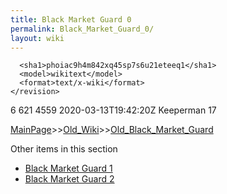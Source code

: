 ```yaml
---
title: Black Market Guard 0
permalink: Black_Market_Guard_0/
layout: wiki
---
```


      <sha1>phoiac9h4m842xq45sp7s6u21eteeq1</sha1>
      <model>wikitext</model>
      <format>text/x-wiki</format>
    </revision>
  </page>
  <page>
    <title>File:Black market guard.png</title>
    <ns>6</ns>
    <id>621</id>
    <revision>
      <id>4559</id>
      <timestamp>2020-03-13T19:42:20Z</timestamp>
      <contributor>
        <username>Keeperman</username>
        <id>17</id>
      </contributor>
      

[MainPage](/keeperrl_wiki/ "wikilink")>>[Old_Wiki](/keeperrl_wiki/Old_Wiki "wikilink")>>[Old_Black_Market_Guard](/keeperrl_wiki/Old_Black_Market_Guard "wikilink")

Other items in this section
-    [Black Market Guard 1](/keeperrl_wiki/Black_Market_Guard_1 "wikilink")
-    [Black Market Guard 2](/keeperrl_wiki/Black_Market_Guard_2 "wikilink")
